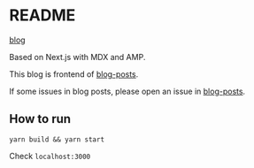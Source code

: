 # README

[blog](https://illumination-k.dev)

Based on Next.js with MDX and AMP.

This blog is frontend of [blog-posts](https://github.com/illumination-k/blog-posts).

If some issues in blog posts, please open an issue in [blog-posts](https://github.com/illumination-k/blog-posts).

## How to run

```
yarn build && yarn start
```

Check `localhost:3000`